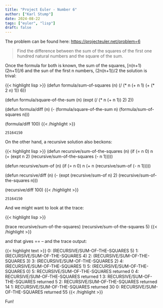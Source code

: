 ```yaml
---
title: "Project Euler - Number 6"
author: ["Karl Stump"]
date: 2024-08-22
tags: ["euler", "lisp"]
draft: false
---
```


The problem can be found here: <https://projecteuler.net/problem=6>

> Find the difference between the sum of the squares of the first one hundred natural numbers and the
> square of the sum.

Once the formula for both is known, the sum of the squares, [n(n+1)(2n+1)]/6 and the sun of the
first n numbers, (2n(n+1))/2 the solution is trival:

<a id="code-snippet--formula-diff"></a>
{{< highlight lisp >}}
(defun formula/sum-of-squares (n)
  (/ (* n (+ n 1) (+ (* 2 n) 1)) 6))

(defun formula/square-of-the-sum (n)
  (expt (/ (* n (+ n 1)) 2) 2))

(defun formula/diff (n)
  (- (formula/square-of-the-sum n) (formula/sum-of-squares n)))

(formula/diff 100)
{{< /highlight >}}

```text
25164150
```

On the other hand, a recursive solution also beckons:

<a id="code-snippet--diff-r"></a>
{{< highlight lisp >}}
(defun recursive/sum-of-the-squares (n)
  (if (= n 0) n
      (+ (expt n 2)
         (recursive/sum-of-the-squares (- n 1)))))

(defun recursive/sum-of (n)
  (if (= n 0) n
      (+ n (recursive/sum-of (- n 1)))))

(defun recursive/diff (n)
  (- (expt (recursive/sum-of n) 2)
     (recursive/sum-of-the-squares n)))

(recursive/diff 100)
{{< /highlight >}}

```text
25164150
```

And we might want to look at the trace:

<a id="code-snippet--trace"></a>
{{< highlight lisp >}}

(trace recursive/sum-of-the-squares)
(recursive/sum-of-the-squares 5)
{{< /highlight >}}

and that gives == &#x2013; and the trace output:

{{< highlight text >}}
0: (RECURSIVE/SUM-OF-THE-SQUARES 5)
  1: (RECURSIVE/SUM-OF-THE-SQUARES 4)
    2: (RECURSIVE/SUM-OF-THE-SQUARES 3)
      3: (RECURSIVE/SUM-OF-THE-SQUARES 2)
        4: (RECURSIVE/SUM-OF-THE-SQUARES 1)
          5: (RECURSIVE/SUM-OF-THE-SQUARES 0)
          5: RECURSIVE/SUM-OF-THE-SQUARES returned 0
        4: RECURSIVE/SUM-OF-THE-SQUARES returned 1
      3: RECURSIVE/SUM-OF-THE-SQUARES returned 5
    2: RECURSIVE/SUM-OF-THE-SQUARES returned 14
  1: RECURSIVE/SUM-OF-THE-SQUARES returned 30
0: RECURSIVE/SUM-OF-THE-SQUARES returned 55
{{< /highlight >}}

Fun!
